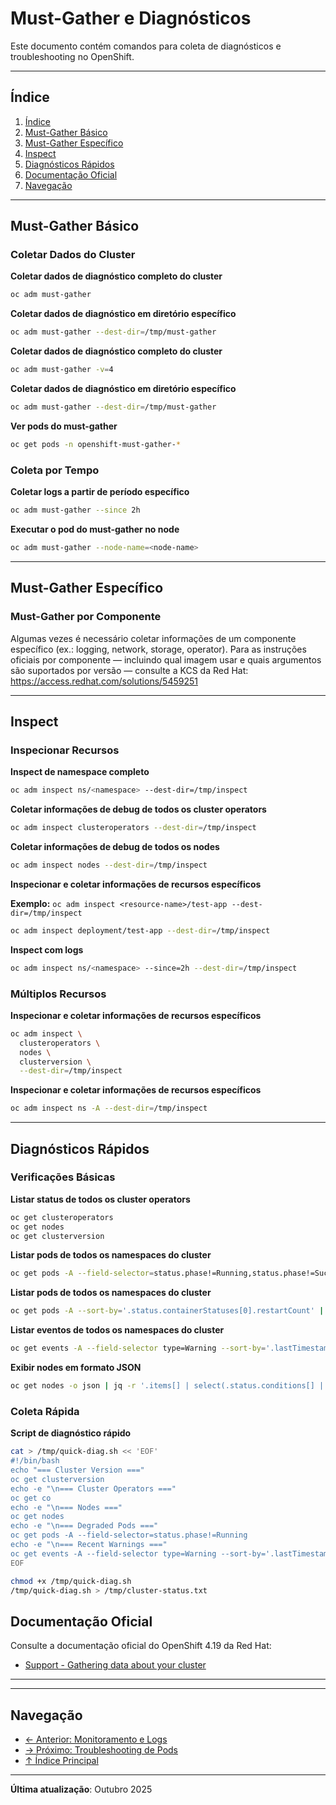 # Must-Gather e Diagnósticos

Este documento contém comandos para coleta de diagnósticos e troubleshooting no OpenShift.

---

## Índice

1. [Índice](#índice)
2. [Must-Gather Básico](#must-gather-básico)
3. [Must-Gather Específico](#must-gather-específico)
4. [Inspect](#inspect)
5. [Diagnósticos Rápidos](#diagnósticos-rápidos)
6. [Documentação Oficial](#documentação-oficial)
7. [Navegação](#navegação)
---

## Must-Gather Básico

### Coletar Dados do Cluster
**Coletar dados de diagnóstico completo do cluster**

```bash ignore-test
oc adm must-gather
```

**Coletar dados de diagnóstico em diretório específico**

```bash ignore-test
oc adm must-gather --dest-dir=/tmp/must-gather
```

**Coletar dados de diagnóstico completo do cluster**

```bash ignore-test
oc adm must-gather -v=4
```

**Coletar dados de diagnóstico em diretório específico**

```bash ignore-test
oc adm must-gather --dest-dir=/tmp/must-gather
```

**Ver pods do must-gather**

```bash ignore-test
oc get pods -n openshift-must-gather-*
```

### Coleta por Tempo
**Coletar logs a partir de período específico**

```bash ignore-test
oc adm must-gather --since 2h
```

**Executar o pod do must-gather no node <node-name>**

```bash ignore-test
oc adm must-gather --node-name=<node-name>
```

---

## Must-Gather Específico

### Must-Gather por Componente

Algumas vezes é necessário coletar informações de um componente específico (ex.: logging, network, storage, operator). Para as instruções oficiais por componente — incluindo qual imagem usar e quais argumentos são suportados por versão — consulte a KCS da Red Hat:
https://access.redhat.com/solutions/5459251

---

## Inspect

### Inspecionar Recursos
**Inspect de namespace completo**

```bash ignore-test
oc adm inspect ns/<namespace> --dest-dir=/tmp/inspect
```

**Coletar informações de debug de todos os cluster operators**

```bash ignore-test
oc adm inspect clusteroperators --dest-dir=/tmp/inspect
```

**Coletar informações de debug de todos os nodes**

```bash ignore-test
oc adm inspect nodes --dest-dir=/tmp/inspect
```

**Inspecionar e coletar informações de recursos específicos**

**Exemplo:** `oc adm inspect <resource-name>/test-app --dest-dir=/tmp/inspect`

```bash ignore-test
oc adm inspect deployment/test-app --dest-dir=/tmp/inspect
```

**Inspect com logs**

```bash ignore-test
oc adm inspect ns/<namespace> --since=2h --dest-dir=/tmp/inspect
```

### Múltiplos Recursos
**Inspecionar e coletar informações de recursos específicos**

```bash ignore-test
oc adm inspect \
  clusteroperators \
  nodes \
  clusterversion \
  --dest-dir=/tmp/inspect
```

**Inspecionar e coletar informações de recursos específicos**

```bash ignore-test
oc adm inspect ns -A --dest-dir=/tmp/inspect
```

---

## Diagnósticos Rápidos

### Verificações Básicas
**Listar status de todos os cluster operators**

```bash
oc get clusteroperators
oc get nodes
oc get clusterversion
```

**Listar pods de todos os namespaces do cluster**

```bash
oc get pods -A --field-selector=status.phase!=Running,status.phase!=Succeeded
```

**Listar pods de todos os namespaces do cluster**

```bash ignore-test
oc get pods -A --sort-by='.status.containerStatuses[0].restartCount' | tail -20
```

**Listar eventos de todos os namespaces do cluster**

```bash
oc get events -A --field-selector type=Warning --sort-by='.lastTimestamp' | tail -20
```

**Exibir nodes em formato JSON**

```bash ignore-test
oc get nodes -o json | jq -r '.items[] | select(.status.conditions[] | select(.type=="Ready" and .status!="True")) | .metadata.name'
```

### Coleta Rápida
**Script de diagnóstico rápido**

```bash
cat > /tmp/quick-diag.sh << 'EOF'
#!/bin/bash
echo "=== Cluster Version ==="
oc get clusterversion
echo -e "\n=== Cluster Operators ==="
oc get co
echo -e "\n=== Nodes ==="
oc get nodes
echo -e "\n=== Degraded Pods ==="
oc get pods -A --field-selector=status.phase!=Running
echo -e "\n=== Recent Warnings ==="
oc get events -A --field-selector type=Warning --sort-by='.lastTimestamp' | tail -20
EOF
```

```bash
chmod +x /tmp/quick-diag.sh
/tmp/quick-diag.sh > /tmp/cluster-status.txt
```

## Documentação Oficial

Consulte a documentação oficial do OpenShift 4.19 da Red Hat:

- <a href="https://docs.redhat.com/en/documentation/openshift_container_platform/4.19/html/support">Support - Gathering data about your cluster</a>
---

---

## Navegação

- [← Anterior: Monitoramento e Logs](11-monitoramento-logs.md)
- [→ Próximo: Troubleshooting de Pods](13-troubleshooting-pods.md)
- [↑ Índice Principal](README.md)

---

**Última atualização**: Outubro 2025

